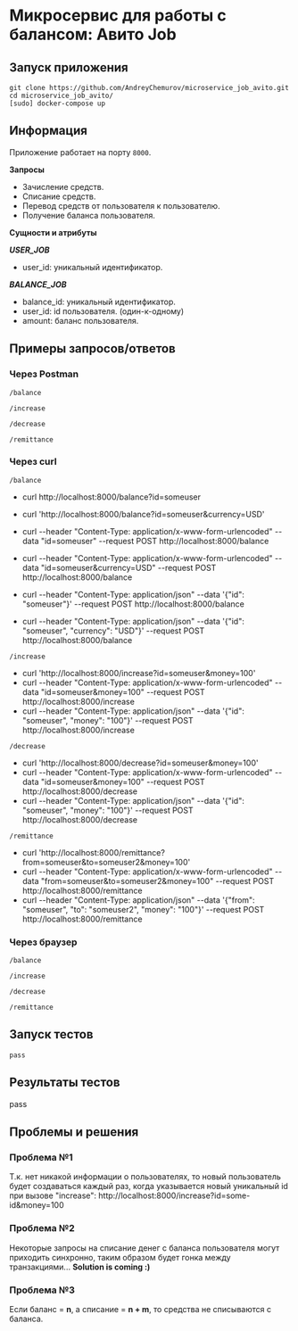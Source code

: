 # Микросервис для работы с балансом: Авито Job

## Запуск приложения
```
git clone https://github.com/AndreyChemurov/microservice_job_avito.git
cd microservice_job_avito/
[sudo] docker-compose up
```

## Информация
Приложение работает на порту ```8000```.

**Запросы** </br>

- Зачисление средств.
- Списание средств.
- Перевод средств от пользователя к пользователю.
- Получение баланса пользователя.

**Сущности и атрибуты** </br>

***USER_JOB*** </br>
- user_id: уникальный идентификатор.

***BALANCE_JOB*** </br>
- balance_id: уникальный идентификатор.
- user_id: id пользователя. (один-к-одному)
- amount: баланс пользователя.

## Примеры запросов/ответов

### Через Postman
```/balance```

```/increase```

```/decrease```

```/remittance```

### Через curl
```/balance```
- curl http://localhost:8000/balance?id=someuser
- curl 'http://localhost:8000/balance?id=someuser&currency=USD'

- curl --header "Content-Type: application/x-www-form-urlencoded" --data "id=someuser" --request POST http://localhost:8000/balance
- curl --header "Content-Type: application/x-www-form-urlencoded" --data "id=someuser&currency=USD" --request POST http://localhost:8000/balance

- curl --header "Content-Type: application/json" --data '{"id": "someuser"}' --request POST http://localhost:8000/balance
- curl --header "Content-Type: application/json" --data '{"id": "someuser", "currency": "USD"}' --request POST http://localhost:8000/balance

```/increase```
- curl 'http://localhost:8000/increase?id=someuser&money=100'
- curl --header "Content-Type: application/x-www-form-urlencoded" --data "id=someuser&money=100" --request POST http://localhost:8000/increase
- curl --header "Content-Type: application/json" --data '{"id": "someuser", "money": "100"}' --request POST http://localhost:8000/increase

```/decrease```
- curl 'http://localhost:8000/decrease?id=someuser&money=100'
- curl --header "Content-Type: application/x-www-form-urlencoded" --data "id=someuser&money=100" --request POST http://localhost:8000/decrease
- curl --header "Content-Type: application/json" --data '{"id": "someuser", "money": "100"}' --request POST http://localhost:8000/decrease

```/remittance```
- curl 'http://localhost:8000/remittance?from=someuser&to=someuser2&money=100'
- curl --header "Content-Type: application/x-www-form-urlencoded" --data "from=someuser&to=someuser2&money=100" --request POST http://localhost:8000/remittance
- curl --header "Content-Type: application/json" --data '{"from": "someuser", "to": "someuser2", "money": "100"}' --request POST http://localhost:8000/remittance

### Через браузер
```/balance```

```/increase```

```/decrease```

```/remittance```

## Запуск тестов
```
pass
```

## Результаты тестов
pass

## Проблемы и решения
### Проблема №1
Т.к. нет никакой информации о пользователях, то новый пользователь будет создаваться каждый раз, когда указывается новый уникальный id при вызове "increase": http://localhost:8000/increase?id=some-id&money=100 </br>

### Проблема №2
Некоторые запросы на списание денег с баланса пользователя могут приходить синхронно, таким образом будет гонка между транзакциями... **Solution is coming :)**

### Проблема №3
Если баланс = **n**, а списание = **n + m**, то средства не списываются с баланса.
